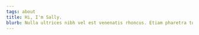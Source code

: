 ```yaml
---
tags: about
title: Hi, I'm Sally.
blurb: Nulla ultrices nibh vel est venenatis rhoncus. Etiam pharetra tortor eget felis molestie, et suscipit ipsum luctus. Vestibulum egestas lacus lorem. Pellentesque habitant morbi tristique senectus et netus et malesuada fames ac turpis egestas. Proin ligula urna, pulvinar sed faucibus sed, malesuada vel turpis. Nulla porta libero eget dui congue varius. Aenean porta consequat quam, et hendrerit arcu dignissim a. Phasellus quis sem leo.
---
```

